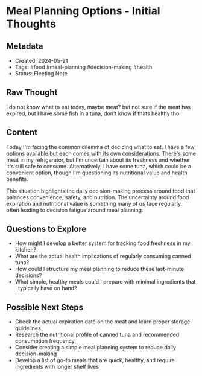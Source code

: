 # Meal Planning Options - Initial Thoughts

## Metadata
- Created: 2024-05-21
- Tags: #food #meal-planning #decision-making #health
- Status: Fleeting Note

## Raw Thought
i do not know what to eat today, maybe meat? but not sure if the meat has expired, but I have some fish in a tuna, don't know if thats healthy tho

## Content

Today I'm facing the common dilemma of deciding what to eat. I have a few options available but each comes with its own considerations. There's some meat in my refrigerator, but I'm uncertain about its freshness and whether it's still safe to consume. Alternatively, I have some tuna, which could be a convenient option, though I'm questioning its nutritional value and health benefits.

This situation highlights the daily decision-making process around food that balances convenience, safety, and nutrition. The uncertainty around food expiration and nutritional value is something many of us face regularly, often leading to decision fatigue around meal planning.

## Questions to Explore
- How might I develop a better system for tracking food freshness in my kitchen?
- What are the actual health implications of regularly consuming canned tuna?
- How could I structure my meal planning to reduce these last-minute decisions?
- What simple, healthy meals could I prepare with minimal ingredients that I typically have on hand?

## Possible Next Steps
- Check the actual expiration date on the meat and learn proper storage guidelines
- Research the nutritional profile of canned tuna and recommended consumption frequency
- Consider creating a simple meal planning system to reduce daily decision-making
- Develop a list of go-to meals that are quick, healthy, and require ingredients with longer shelf lives 